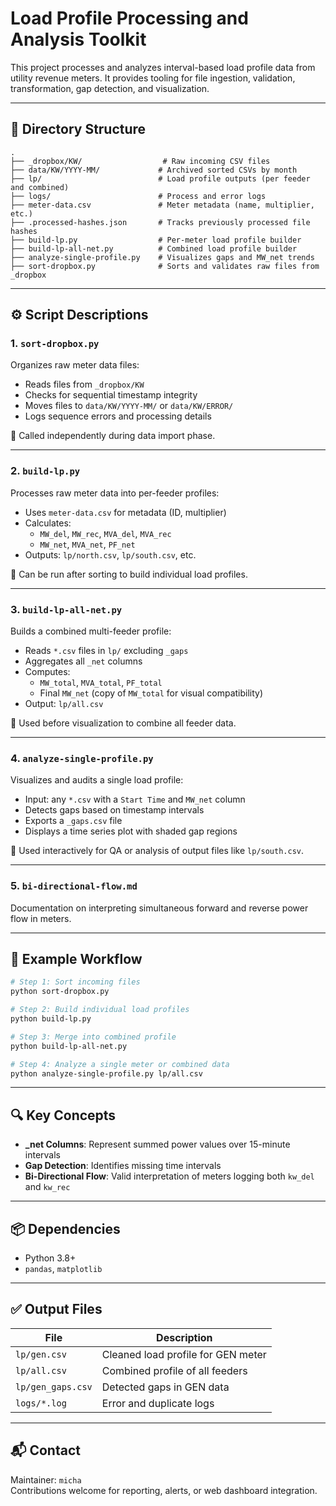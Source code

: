 
# Load Profile Processing and Analysis Toolkit

This project processes and analyzes interval-based load profile data from utility revenue meters. It provides tooling for file ingestion, validation, transformation, gap detection, and visualization.

---

## 📁 Directory Structure

```text
.
├── _dropbox/KW/                  # Raw incoming CSV files
├── data/KW/YYYY-MM/             # Archived sorted CSVs by month
├── lp/                          # Load profile outputs (per feeder and combined)
├── logs/                        # Process and error logs
├── meter-data.csv               # Meter metadata (name, multiplier, etc.)
├── .processed-hashes.json       # Tracks previously processed file hashes
├── build-lp.py                  # Per-meter load profile builder
├── build-lp-all-net.py          # Combined load profile builder
├── analyze-single-profile.py    # Visualizes gaps and MW_net trends
├── sort-dropbox.py              # Sorts and validates raw files from _dropbox
```

---

## ⚙️ Script Descriptions

### 1. `sort-dropbox.py`
Organizes raw meter data files:
- Reads files from `_dropbox/KW`
- Checks for sequential timestamp integrity
- Moves files to `data/KW/YYYY-MM/` or `data/KW/ERROR/`
- Logs sequence errors and processing details

🔗 Called independently during data import phase.

---

### 2. `build-lp.py`
Processes raw meter data into per-feeder profiles:
- Uses `meter-data.csv` for metadata (ID, multiplier)
- Calculates:
  - `MW_del`, `MW_rec`, `MVA_del`, `MVA_rec`
  - `MW_net`, `MVA_net`, `PF_net`
- Outputs: `lp/north.csv`, `lp/south.csv`, etc.

🔗 Can be run after sorting to build individual load profiles.

---

### 3. `build-lp-all-net.py`
Builds a combined multi-feeder profile:
- Reads `*.csv` files in `lp/` excluding `_gaps`
- Aggregates all `_net` columns
- Computes:
  - `MW_total`, `MVA_total`, `PF_total`
  - Final `MW_net` (copy of `MW_total` for visual compatibility)
- Output: `lp/all.csv`

🔗 Used before visualization to combine all feeder data.

---

### 4. `analyze-single-profile.py`
Visualizes and audits a single load profile:
- Input: any `*.csv` with a `Start Time` and `MW_net` column
- Detects gaps based on timestamp intervals
- Exports a `_gaps.csv` file
- Displays a time series plot with shaded gap regions

🔗 Used interactively for QA or analysis of output files like `lp/south.csv`.

---

### 5. `bi-directional-flow.md`
Documentation on interpreting simultaneous forward and reverse power flow in meters.

---

## 🧪 Example Workflow

```bash
# Step 1: Sort incoming files
python sort-dropbox.py

# Step 2: Build individual load profiles
python build-lp.py

# Step 3: Merge into combined profile
python build-lp-all-net.py

# Step 4: Analyze a single meter or combined data
python analyze-single-profile.py lp/all.csv
```

---

## 🔍 Key Concepts

- **_net Columns**: Represent summed power values over 15-minute intervals
- **Gap Detection**: Identifies missing time intervals
- **Bi-Directional Flow**: Valid interpretation of meters logging both `kw_del` and `kw_rec`

---

## 📦 Dependencies

- Python 3.8+
- `pandas`, `matplotlib`

---

## ✅ Output Files

| File                  | Description                        |
|-----------------------|------------------------------------|
| `lp/gen.csv`          | Cleaned load profile for GEN meter |
| `lp/all.csv`          | Combined profile of all feeders    |
| `lp/gen_gaps.csv`     | Detected gaps in GEN data          |
| `logs/*.log`          | Error and duplicate logs           |

---

## 📬 Contact

Maintainer: `micha`  
Contributions welcome for reporting, alerts, or web dashboard integration.

